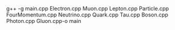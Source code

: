 g++ -g main.cpp Electron.cpp Muon.cpp Lepton.cpp Particle.cpp FourMomentum.cpp Neutrino.cpp Quark.cpp Tau.cpp Boson.cpp Photon.cpp Gluon.cpp-o main